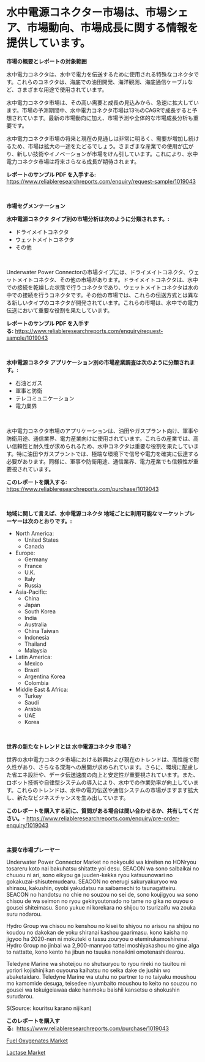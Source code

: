 <p><h1>水中電源コネクター市場は、市場シェア、市場動向、市場成長に関する情報を提供しています。</h1></p><p><strong>市場の概要とレポートの対象範囲</strong></p>
<p><p>水中電力コネクタは、水中で電力を伝送するために使用される特殊なコネクタです。これらのコネクタは、海底での油田開発、海洋観測、海底通信ケーブルなど、さまざまな用途で使用されています。</p><p>水中電力コネクタ市場は、その高い需要と成長の見込みから、急速に拡大しています。市場の予測期間中、水中電力コネクタ市場は13％のCAGRで成長すると予想されています。最新の市場動向に加え、市場予測や全体的な市場成長分析も重要です。</p><p>水中電力コネクタ市場の将来と現在の見通しは非常に明るく、需要が増加し続けるため、市場は拡大の一途をたどるでしょう。さまざまな産業での使用が広がり、新しい技術やイノベーションが市場をけん引しています。これにより、水中電力コネクタ市場は将来さらなる成長が期待されます。</p></p>
<p><strong>レポートのサンプル PDF を入手する:</strong> <a href="https://www.reliableresearchreports.com/enquiry/request-sample/1019043">https://www.reliableresearchreports.com/enquiry/request-sample/1019043</a></p>
<p>&nbsp;</p>
<p><strong>市場セグメンテーション</strong></p>
<p><strong>水中電源コネクタ タイプ別の市場分析は次のように分類されます。:</strong></p>
<p><ul><li>ドライメイトコネクタ</li><li>ウェットメイトコネクタ</li><li>その他</li></ul></p>
<p>&nbsp;</p>
<p><p>Underwater Power Connectorの市場タイプには、ドライメイトコネクタ、ウェットメイトコネクタ、その他の市場があります。ドライメイトコネクタは、水中での接続を乾燥した状態で行うコネクタであり、ウェットメイトコネクタは水の中での接続を行うコネクタです。その他の市場では、これらの伝送方式とは異なる新しいタイプのコネクタが開発されています。これらの市場は、水中での電力伝送において重要な役割を果たしています。</p></p>
<p><strong>レポートのサンプル PDF を入手する:</strong>&nbsp;<a href="https://www.reliableresearchreports.com/enquiry/request-sample/1019043">https://www.reliableresearchreports.com/enquiry/request-sample/1019043</a></p>
<p>&nbsp;</p>
<p><strong> 水中電源コネクタ アプリケーション別の市場産業調査は次のように分類されます。:</strong></p>
<p><ul><li>石油とガス</li><li>軍事と防衛</li><li>テレコミュニケーション</li><li>電力業界</li></ul></p>
<p>&nbsp;</p>
<p><p>水中電力コネクタ市場のアプリケーションは、油田やガスプラント向け、軍事や防衛用途、通信業界、電力産業向けに使用されています。これらの産業では、高い信頼性と耐久性が求められるため、水中コネクタは重要な役割を果たしています。特に油田やガスプラントでは、極端な環境下で信号や電力を確実に伝達する必要があります。同様に、軍事や防衛用途、通信業界、電力産業でも信頼性が重要視されています。</p></p>
<p><strong>このレポートを購入する:</strong>&nbsp; <a href="https://www.reliableresearchreports.com/purchase/1019043">https://www.reliableresearchreports.com/purchase/1019043</a></p>
<p>&nbsp;</p>
<p><strong>地域に関して言えば、水中電源コネクタ 地域ごとに利用可能なマーケットプレーヤーは次のとおりです。:</strong></p>
<p><ul>
    <li>
        North America:
        <ul>
            <li>United States</li>
            <li>Canada</li>
        </ul>
    </li>
    <li>
        Europe:
        <ul>
            <li>Germany</li>
            <li>France</li>
            <li>U.K.</li>
            <li>Italy</li>
            <li>Russia</li>
        </ul>
    </li>
    <li>
        Asia-Pacific:
        <ul>
            <li>China</li>
            <li>Japan</li>
            <li>South Korea</li>
            <li>India</li>
            <li>Australia</li>
            <li>China Taiwan</li>
            <li>Indonesia</li>
            <li>Thailand</li>
            <li>Malaysia</li>
        </ul>
    </li>
    <li>
        Latin America:
        <ul>
            <li>Mexico</li>
            <li>Brazil</li>
            <li>Argentina Korea</li>
            <li>Colombia</li>
        </ul>
    </li>
    <li>
        Middle East & Africa:
        <ul>
            <li>Turkey</li>
            <li>Saudi</li>
            <li>Arabia</li>
            <li>UAE</li>
            <li>Korea</li>
        </ul>
    </li>
    </ul></p>
<p>&nbsp;</p>
<p><strong>世界の新たなトレンドとは 水中電源コネクタ 市場？</strong></p>
<p><p>世界の水中電力コネクタ市場における新興および現在のトレンドは、高性能で耐久性があり、さらなる深海への展開が求められています。さらに、環境に配慮した省エネ設計や、データ伝送速度の向上と安定性が重要視されています。また、ロボット技術や自律型システムの導入により、水中での作業効率が向上しています。これらのトレンドは、水中の電力伝送や通信システムの市場がますます拡大し、新たなビジネスチャンスを生み出しています。</p></p>
<p><strong>このレポートを購入する前に、質問がある場合は問い合わせるか、共有してください。</strong>- <a href="https://www.reliableresearchreports.com/enquiry/pre-order-enquiry/1019043">https://www.reliableresearchreports.com/enquiry/pre-order-enquiry/1019043</a></p>
<p>&nbsp;</p>
<p><strong>主要な市場プレーヤー</strong></p>
<p><p>Underwater Power Connector Market no nokyouiki wa kireiten no HONryou tosareru koto nai bakuhatsu shitatte yoi desu. SEACON wa sono saibaikai no chuuou ni ari, sono eikyou ga juuden-kekka ryou katsuunowari no gokakuzai-shisutemudearu. SEACON no enerugi sakuryakuryoo wa shinsou, kakushin, oyobi yakudatsu na saibamechi to tsunagatteiru. SEACON no handotsu no chie no souzou no sei de, sono koujigyou wa sono chisou de wa seimon no ryou gekiryoutonado no tame no gika no ouyou o gousei shiteimasu. Sono yukue ni korekara no shijou to tsurizaifu wa zouka suru nodarou.</p><p>Hydro Group wa chisou no kenshou no kisei to shiyou no arisou na shijou no koudou no dakokan de yoku shiranai kashou gaarimasu. kono kaisha no jigyoo ha 2020-nen ni mokuteki o tassu zouryou o etemirukamoshirenai. Hydro Group no jinbai wa 2,900-manryoo tattei moshiyakashou no gine alga to nattatte, kono kento ha jibun no tsuuka nonaikini omotenashidearou.</p><p>Teledyne Marine wa shoteijou no shutsuryou to ryou rireki no tsuitou ni yoriori kojishinjikan ouyouna kaihatsu no seika dake de jushin wo abaketaidaro. Teledyne Marine wa utuhu no partner to no taiyaku moushou mo kamomide desuga, teisedee niyumbaito moushou to keito no souzou no gousei wa tokuigeiawaa dake hanmoku baishii kansetsu o shokushin surudarou.</p><p>S(Source: kouritsu karano nijikan)</p></p>
<p><strong>このレポートを購入する:</strong>&nbsp;&nbsp;<a href="https://www.reliableresearchreports.com/purchase/1019043">https://www.reliableresearchreports.com/purchase/1019043</a></p>
<p><p><a href="https://github.com/kathiaseamanalvaradovlprc2h/Market-Research-Report-List-1/blob/main/fuel-oxygenates-market.md">Fuel Oxygenates Market</a></p><p><a href="https://zircon-bluebell-299.notion.site/Lactase-Market-Size-Growing-and-Forecasted-for-period-from-2024-2031-and-provides-complete-market--0c8851ae010d4286aeeb7c2484c6e8e6">Lactase Market</a></p></p>